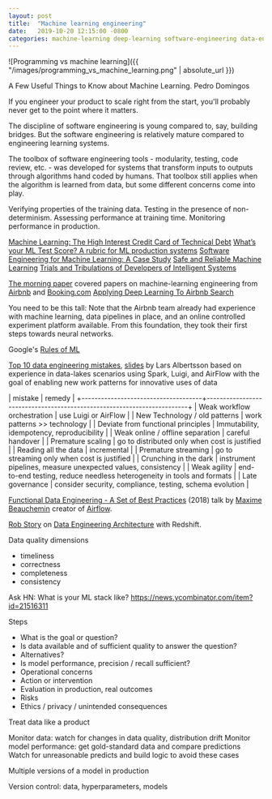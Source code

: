 ```yaml
---
layout: post
title:  "Machine learning engineering"
date:   2019-10-20 12:15:00 -0800
categories: machine-learning deep-learning software-engineering data-engineering
---
```



![Programming vs machine learning]({{ "/images/programming_vs_machine_learning.png" | absolute_url }})





A Few Useful Things to Know about Machine Learning. Pedro Domingos



If you engineer your product to scale right from the start, you'll probably never get to the point where it matters.



The discipline of software engineering is young compared to, say, building bridges. But the software engineering is relatively mature compared to engineering learning systems.

The toolbox of software engineering tools - modularity, testing, code review, etc. - was developed for systems that transform inputs to outputs through algorithms hand coded by humans. That toolbox still applies when the algorithm is learned from data, but some different concerns come into play.

Verifying properties of the training data.
Testing in the presence of non-determinism.
Assessing performance at training time.
Monitoring performance in production.


[Machine Learning: The High Interest Credit Card of Technical Debt][1]
[What’s your ML Test Score? A rubric for ML production systems][2]
[Software Engineering for Machine Learning: A Case Study][4]
[Safe and Reliable Machine Learning][3]
[Trials and Tribulations of Developers of Intelligent Systems][5]


[The morning paper][103] covered papers on machine-learning engineering from [Airbnb][102] and [Booking.com][104]
[Applying Deep Learning To Airbnb Search][101]

You need to be this tall:
Note that the Airbnb team already had experience with machine learning, data pipelines in place, and an online controlled experiment platform available. From this foundation, they took their first steps towards neural networks.

Google's [Rules of ML][105]


[Top 10 data engineering mistakes][201], [slides][202] by
Lars Albertsson based on experience in data-lakes scenarios using Spark, Luigi, and AirFlow with the goal of enabling new work patterns for innovative uses of data

| mistake                             | remedy                                                                 |
+-------------------------------------+------------------------------------------------------------------------+
| Weak workflow orchestration         | use Luigi or AirFlow                                                   |
| New Technology / old patterns       | work patterns >> technology                                            |
| Deviate from functional principles  | Immutability, idempotency, reproducibility                             |
| Weak online / offline separation    | careful handover                                                       |
| Premature scaling                   | go to distributed only when cost is justified                          |
| Reading all the data                | incremental                                                            |
| Premature streaming                 | go to streaming only when cost is justified                            |
| Crunching in the dark               | instrument pipelines, measure unexpected values, consistency           |
| Weak agility                        | end-to-end testing, reduce needless heterogeneity in tools and formats |
| Late governance                     | consider security, compliance, testing, schema evolution               |



[Functional Data Engineering - A Set of Best Practices][301] (2018) talk by [Maxime Beauchemin][302] creator of [Airflow][303].

[Rob Story][402] on [Data Engineering Architecture][401] with Redshift.


Data quality dimensions
 - timeliness
 - correctness
 - completeness
 - consistency



Ask HN: What is your ML stack like?
https://news.ycombinator.com/item?id=21516311



Steps
 - What is the goal or question?
 - Is data available and of sufficient quality to answer the question?
 - Alternatives?
 - Is model performance, precision / recall sufficient?
 - Operational concerns
 - Action or intervention
 - Evaluation in production, real outcomes
 - Risks
 - Ethics / privacy / unintended consequences



Treat data like a product

Monitor data: watch for changes in data quality, distribution drift
Monitor model performance: get gold-standard data and compare predictions
Watch for unreasonable predicts and build logic to avoid these cases

Multiple versions of a model in production

Version control: data, hyperparameters, models






[1]: https://ai.google/research/pubs/pub43146
[2]: https://ai.google/research/pubs/pub45742
[3]: https://arxiv.org/abs/1904.07204
[4]: https://www.microsoft.com/en-us/research/publication/software-engineering-for-machine-learning-a-case-study/

[5]: http://web.engr.oregonstate.edu/~burnett/reprints.html


[101]: https://arxiv.org/abs/1810.09591
[102]: https://blog.acolyer.org/2019/10/09/applying-deep-learning-to-airbnb-search/
[103]: https://blog.acolyer.org
[104]: https://blog.acolyer.org/2019/10/07/150-successful-machine-learning-models/
[105]: https://developers.google.com/machine-learning/guides/rules-of-ml
[201]: https://berlinbuzzwords.de/18/session/top-10-data-engineering-mistakes
[202]: https://www.slideshare.net/lallea/top-10-data-engineering-mistakes


[301]: https://www.youtube.com/watch?v=4Spo2QRTz1k
[302]: https://medium.com/@maximebeauchemin
[303]: https://airflow.apache.org/

[401]: https://www.youtube.com/watch?v=9nX35zrN20E
[402]: https://twitter.com/oceankidbilly


[501]: https://www.thoughtworks.com/insights/blog/coding-habits-data-scientists
[502]: https://www.microsoft.com/en-us/research/project/guidelines-for-human-ai-interaction/
